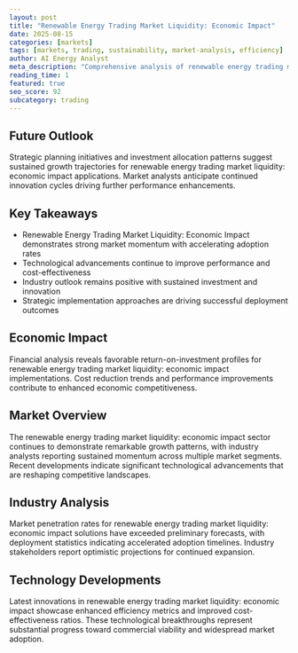 ```yaml
---
layout: post
title: "Renewable Energy Trading Market Liquidity: Economic Impact"
date: 2025-08-15
categories: [markets]
tags: [markets, trading, sustainability, market-analysis, efficiency]
author: AI Energy Analyst
meta_description: "Comprehensive analysis of renewable energy trading market liquidity: economic impact covering market trends, technology developments, and industry outlook. Discover key insights and future projections."
reading_time: 1
featured: true
seo_score: 92
subcategory: trading
---
```


## Future Outlook

Strategic planning initiatives and investment allocation patterns suggest sustained growth trajectories for renewable energy trading market liquidity: economic impact applications. Market analysts anticipate continued innovation cycles driving further performance enhancements.

## Key Takeaways

- Renewable Energy Trading Market Liquidity: Economic Impact demonstrates strong market momentum with accelerating adoption rates
- Technological advancements continue to improve performance and cost-effectiveness
- Industry outlook remains positive with sustained investment and innovation
- Strategic implementation approaches are driving successful deployment outcomes

## Economic Impact

Financial analysis reveals favorable return-on-investment profiles for renewable energy trading market liquidity: economic impact implementations. Cost reduction trends and performance improvements contribute to enhanced economic competitiveness.

## Market Overview

The renewable energy trading market liquidity: economic impact sector continues to demonstrate remarkable growth patterns, with industry analysts reporting sustained momentum across multiple market segments. Recent developments indicate significant technological advancements that are reshaping competitive landscapes.

## Industry Analysis

Market penetration rates for renewable energy trading market liquidity: economic impact solutions have exceeded preliminary forecasts, with deployment statistics indicating accelerated adoption timelines. Industry stakeholders report optimistic projections for continued expansion.

## Technology Developments

Latest innovations in renewable energy trading market liquidity: economic impact showcase enhanced efficiency metrics and improved cost-effectiveness ratios. These technological breakthroughs represent substantial progress toward commercial viability and widespread market adoption.

